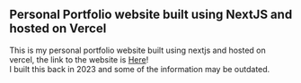 ## Personal Portfolio website built using NextJS and hosted on Vercel

This is my personal portfolio website built using nextjs and hosted on vercel, the link to the website
is <a href="https://youknowicexy-github-io.vercel.app">Here</a>! <br> I built this back in 2023 and some of the information may be outdated. 



